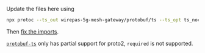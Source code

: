 Update the files here using

```bash
npx protoc --ts_out wirepas-5g-mesh-gateway/protobuf/ts --ts_opt ts_nocheck --ts_opt eslint_disable --proto_path wirepas-5g-mesh-gateway/protobuf wirepas-5g-mesh-gateway/protobuf/*.proto
```

Then
[fix the imports](https://github.com/timostamm/protobuf-ts/pull/233#issuecomment-1289053379).

[`protobuf-ts`](https://github.com/timostamm/protobuf-ts/blob/master/MANUAL.md#proto2-support)
only has partial support for proto2, `required` is not supported.
